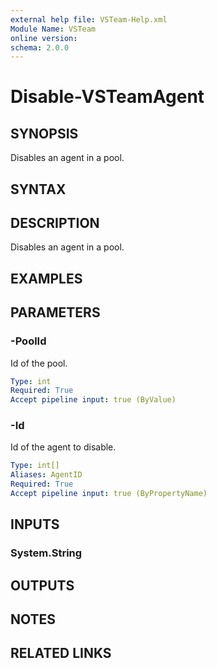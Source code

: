 ```yaml
---
external help file: VSTeam-Help.xml
Module Name: VSTeam
online version:
schema: 2.0.0
---
```


# Disable-VSTeamAgent

## SYNOPSIS

Disables an agent in a pool.

## SYNTAX

## DESCRIPTION

Disables an agent in a pool.

## EXAMPLES

## PARAMETERS

### -PoolId

Id of the pool.

```yaml
Type: int
Required: True
Accept pipeline input: true (ByValue)
```

### -Id

Id of the agent to disable.

```yaml
Type: int[]
Aliases: AgentID
Required: True
Accept pipeline input: true (ByPropertyName)
```

## INPUTS

### System.String

## OUTPUTS

## NOTES

## RELATED LINKS

